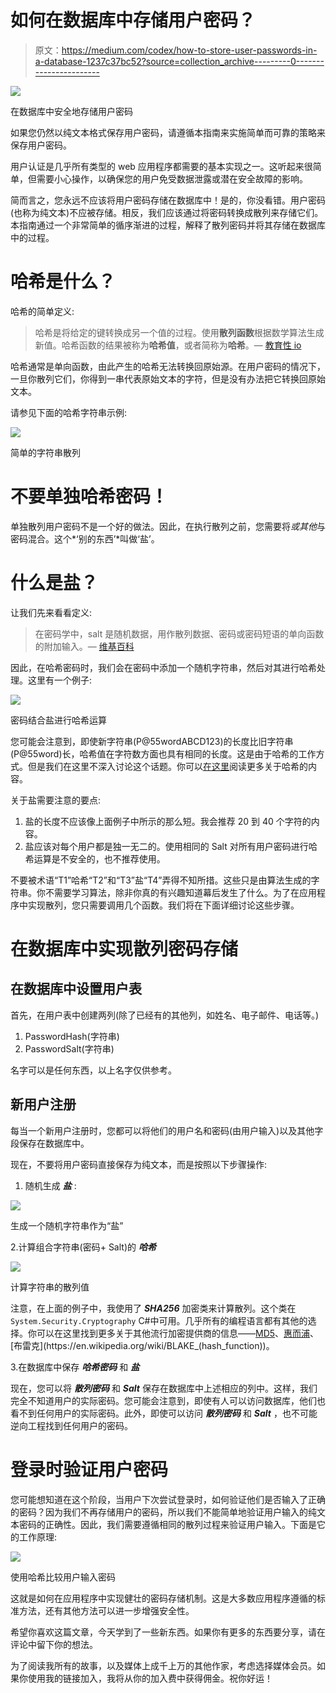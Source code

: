 # 如何在数据库中存储用户密码？

> 原文：<https://medium.com/codex/how-to-store-user-passwords-in-a-database-1237c37bc52?source=collection_archive---------0----------------------->

![](img/39eaece12461bc295fbd2da5d965af7b.png)

在数据库中安全地存储用户密码

如果您仍然以纯文本格式保存用户密码，请遵循本指南来实施简单而可靠的策略来保存用户密码。

用户认证是几乎所有类型的 web 应用程序都需要的基本实现之一。这听起来很简单，但需要小心操作，以确保您的用户免受数据泄露或潜在安全故障的影响。

简而言之，您永远不应该将用户密码存储在数据库中！是的，你没看错。用户密码(也称为纯文本)不应被存储。相反，我们应该通过将密码转换成散列来存储它们。本指南通过一个非常简单的循序渐进的过程，解释了散列密码并将其存储在数据库中的过程。

# 哈希是什么？

哈希的简单定义:

> 哈希是将给定的键转换成另一个值的过程。使用**散列函数**根据数学算法生成新值。哈希函数的结果被称为**哈希值**，或者简称为**哈希**。— [教育性 io](https://www.educative.io/edpresso/what-is-hashing)

哈希通常是单向函数，由此产生的哈希无法转换回原始源。在用户密码的情况下，一旦你散列它们，你得到一串代表原始文本的字符，但是没有办法把它转换回原始文本。

请参见下面的哈希字符串示例:

![](img/92ddce1d6255d3d1bdc96e7c17e935b5.png)

简单的字符串散列

# 不要单独哈希密码！

单独散列用户密码不是一个好的做法。因此，在执行散列之前，您需要将*或其他*与密码混合。这个*‘别的东西’*叫做‘盐’。

# 什么是盐？

让我们先来看看定义:

> 在密码学中，salt 是随机数据，用作散列数据、密码或密码短语的单向函数的附加输入。— [维基百科](https://en.wikipedia.org/wiki/Salt_(cryptography))

因此，在哈希密码时，我们会在密码中添加一个随机字符串，然后对其进行哈希处理。这里有一个例子:

![](img/ec9f6932281aa2e8882df5e0d55c4404.png)

密码结合盐进行哈希运算

您可能会注意到，即使新字符串(P@55wordABCD123)的长度比旧字符串(P@55word)长，哈希值在字符数方面也具有相同的长度。这是由于哈希的工作方式。但是我们在这里不深入讨论这个话题。你可以[在这里](https://en.wikipedia.org/wiki/Cryptographic_hash_function)阅读更多关于哈希的内容。

关于盐需要注意的要点:

1.  盐的长度不应该像上面例子中所示的那么短。我会推荐 20 到 40 个字符的内容。
2.  盐应该对每个用户都是独一无二的。使用相同的 Salt 对所有用户密码进行哈希运算是不安全的，也不推荐使用。

不要被术语“T1”哈希“T2”和“T3”盐“T4”弄得不知所措。这些只是由算法生成的字符串。你不需要学习算法，除非你真的有兴趣知道幕后发生了什么。为了在应用程序中实现散列，您只需要调用几个函数。我们将在下面详细讨论这些步骤。

# 在数据库中实现散列密码存储

## 在数据库中设置用户表

首先，在用户表中创建两列(除了已经有的其他列，如姓名、电子邮件、电话等。)

1.  PasswordHash(字符串)
2.  PasswordSalt(字符串)

名字可以是任何东西，以上名字仅供参考。

## 新用户注册

每当一个新用户注册时，您都可以将他们的用户名和密码(由用户输入)以及其他字段保存在数据库中。

现在，不要将用户密码直接保存为纯文本，而是按照以下步骤操作:

1.  随机生成 ***盐*** :

![](img/9b62526f489dbd4133ecf32e8472c355.png)

生成一个随机字符串作为“盐”

2.计算组合字符串(密码+ Salt)的 ***哈希***

![](img/5e157b8bc92e1d0201084af615388de8.png)

计算字符串的散列值

注意，在上面的例子中，我使用了 ***SHA256*** 加密类来计算散列。这个类在`System.Security.Cryptography` C#中可用。几乎所有的编程语言都有其他的选择。你可以在这里找到更多关于其他流行加密提供商的信息——[MD5](https://en.wikipedia.org/wiki/MD5)、[惠而浦](https://en.wikipedia.org/wiki/Whirlpool_(hash_function))、[布雷克](https://en.wikipedia.org/wiki/BLAKE_(hash_function))。

3.在数据库中保存 ***哈希密码*** 和 ***盐***

现在，您可以将 ***散列密码*** 和 ***Salt*** 保存在数据库中上述相应的列中。这样，我们完全不知道用户的实际密码。您可能会注意到，即使有人可以访问数据库，他们也看不到任何用户的实际密码。此外，即使可以访问 ***散列密码*** 和 ***Salt*** ，也不可能逆向工程找到任何用户的密码。

# 登录时验证用户密码

您可能想知道在这个阶段，当用户下次尝试登录时，如何验证他们是否输入了正确的密码？因为我们不再存储用户的密码，所以我们不能简单地验证用户输入的纯文本密码的正确性。因此，我们需要遵循相同的散列过程来验证用户输入。下面是它的工作原理:

![](img/8b4fea5e9484d6323c102bc5aab80b4f.png)

使用哈希比较用户输入密码

这就是如何在应用程序中实现健壮的密码存储机制。这是大多数应用程序遵循的标准方法，还有其他方法可以进一步增强安全性。

希望你喜欢这篇文章，今天学到了一些新东西。如果你有更多的东西要分享，请在评论中留下你的想法。

为了阅读我所有的故事，以及媒体上成千上万的其他作家，考虑选择媒体会员。如果你使用我的链接加入，我将从你的加入费中获得佣金。祝你好运！
